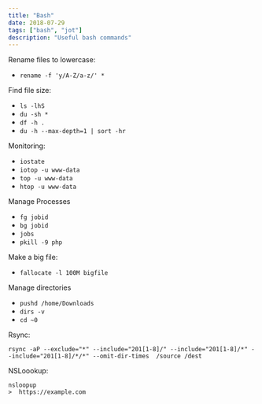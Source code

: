 ```yaml
---
title: "Bash"
date: 2018-07-29
tags: ["bash", "jot"]
description: "Useful bash commands"		
---
```




Rename files to lowercase: 

* ` rename -f 'y/A-Z/a-z/' * `



Find file size:

* `ls -lhS`
* `du -sh *`
* `df -h .`
* `du -h --max-depth=1 | sort -hr`



Monitoring:

* `iostate` 
* `iotop -u www-data`
* `top -u www-data`
* `htop -u www-data`



Manage Processes 

* `fg jobid`
* `bg jobid`
* `jobs`
* `pkill -9 php`



Make a big file: 

* `fallocate -l 100M bigfile`



Manage directories 

* `pushd /home/Downloads`
* `dirs -v`
* `cd ~0`



Rsync: 

```
rsync -aP --exclude="*" --include="201[1-8]/" --include="201[1-8]/*" --include="201[1-8]/*/*" --omit-dir-times  /source /dest
```



NSLoookup: 

```
nsloopup
>  https://example.com
```

